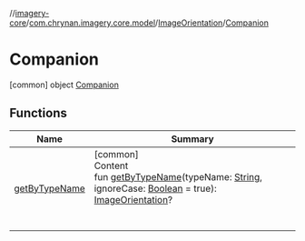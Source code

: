 //[imagery-core](../../../../index.md)/[com.chrynan.imagery.core.model](../../index.md)/[ImageOrientation](../index.md)/[Companion](index.md)



# Companion  
 [common] object [Companion](index.md)   


## Functions  
  
|  Name |  Summary | 
|---|---|
| <a name="com.chrynan.imagery.core.model/ImageOrientation.Companion/getByTypeName/#kotlin.String#kotlin.Boolean/PointingToDeclaration/"></a>[getByTypeName](get-by-type-name.md)| <a name="com.chrynan.imagery.core.model/ImageOrientation.Companion/getByTypeName/#kotlin.String#kotlin.Boolean/PointingToDeclaration/"></a>[common]  <br>Content  <br>fun [getByTypeName](get-by-type-name.md)(typeName: [String](https://kotlinlang.org/api/latest/jvm/stdlib/kotlin/-string/index.html), ignoreCase: [Boolean](https://kotlinlang.org/api/latest/jvm/stdlib/kotlin/-boolean/index.html) = true): [ImageOrientation](../index.md)?  <br><br><br>|

